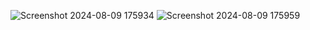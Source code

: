 ![Screenshot 2024-08-09 175934](https://github.com/user-attachments/assets/89760c52-c9fb-4b2a-bf48-bc9495f6310c)
![Screenshot 2024-08-09 175959](https://github.com/user-attachments/assets/c8f9fd4d-0063-4b18-965a-4cf2b4e70e65)

